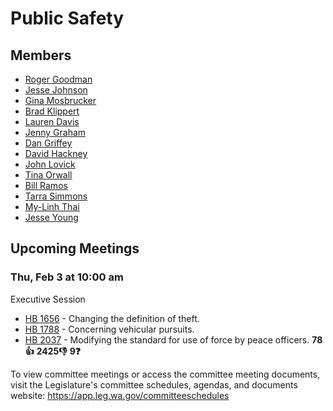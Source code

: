 # Public Safety
## Members
* [Roger Goodman](/person/leg/roger.goodman.md)
* [Jesse Johnson](/person/leg/johnson_je.md)
* [Gina Mosbrucker](/person/leg/gina.mosbrucker.md)
* [Brad Klippert](/person/leg/brad.klippert.md)
* [Lauren Davis](/person/leg/davis_la.md)
* [Jenny Graham](/person/leg/graham_je.md)
* [Dan Griffey](/person/leg/dan.griffey.md)
* [David Hackney](/person/leg/david.hackney.md)
* [John Lovick](/person/leg/john.lovick.md)
* [Tina Orwall](/person/leg/tina.orwall.md)
* [Bill Ramos](/person/leg/ramos_bi.md)
* [Tarra Simmons](/person/leg/tarra.simmons.md)
* [My-Linh Thai](/person/leg/thai_my.md)
* [Jesse Young](/person/leg/jesse.young.md)
## Upcoming Meetings
### Thu, Feb 3 at 10:00 am
Executive Session
* [HB 1656](/bill/2021-22/hb/1656/) - Changing the definition of theft.
* [HB 1788](/bill/2021-22/hb/1788/) - Concerning vehicular pursuits.
* [HB 2037](/bill/2021-22/hb/2037/) - Modifying the standard for use of force by peace officers. **78👍** **2425👎** **9❓**

To view committee meetings or access the committee meeting documents, visit the Legislature's committee schedules, agendas, and documents website:  https://app.leg.wa.gov/committeeschedules
